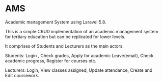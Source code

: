 # AMS
Academic management System using Laravel 5.8.

This is a simple CRUD implementation of an academic management system for tertiary education but can be replicated for lower levels.

It comprises of Students and Lecturers as the main actors.

Students:
Login , Check grades, Apply for academic Leave(email), Check academic progress, Register for courses etc. 

Lecturers:
Login, View classes assigned, Update attendance, Create and Edit coursework.
